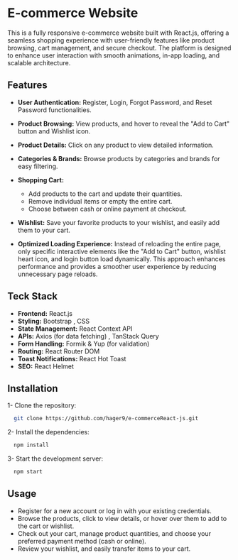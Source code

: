 # E-commerce Website

This is a fully responsive e-commerce website built with React.js, offering a seamless shopping experience with user-friendly features like product browsing, cart management, and secure checkout. The platform is designed to enhance user interaction with smooth animations, in-app loading, and scalable architecture.


## Features
- **User Authentication:** Register, Login, Forgot Password, and Reset Password functionalities.
- **Product Browsing:** View products, and hover to reveal the "Add to Cart" button and Wishlist icon.
- **Product Details:** Click on any product to view detailed information.
- **Categories & Brands:** Browse products by categories and brands for easy filtering.
- **Shopping Cart:**
  - Add products to the cart and update their quantities.
  - Remove individual items or empty the entire cart.
  - Choose between cash or online payment at checkout.

- **Wishlist:** Save your favorite products to your wishlist, and easily add them to your cart.

- **Optimized Loading Experience:** Instead of reloading the entire page, only specific interactive elements like the "Add to Cart" button, wishlist heart icon, and login button load dynamically. This approach enhances performance and provides a smoother user experience by reducing unnecessary page reloads.



## Teck Stack
- **Frontend:** React.js
- **Styling:** Bootstrap , CSS
- **State Management:** React Context API
- **APIs:** Axios (for data fetching) , TanStack Query
- **Form Handling:** Formik & Yup (for validation)
- **Routing:** React Router DOM
- **Toast Notifications:** React Hot Toast
- **SEO:** React Helmet


## Installation

1- Clone the repository:

```bash
  git clone https://github.com/hager9/e-commerceReact-js.git
```

2- Install the dependencies:

```bash
  npm install
```

3- Start the development server:

```bash
  npm start

```

## Usage
- Register for a new account or log in with your existing credentials.
- Browse the products, click to view details, or hover over them to add to the cart or wishlist.
- Check out your cart, manage product quantities, and choose your preferred payment method (cash or online).
- Review your wishlist, and easily transfer items to your cart.

